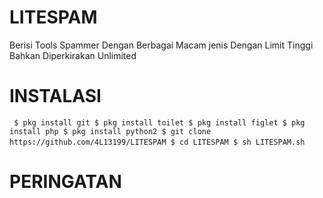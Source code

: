 # LITESPAM
Berisi Tools Spammer Dengan Berbagai Macam jenis Dengan Limit Tinggi Bahkan Diperkirakan Unlimited

# INSTALASI
` ` `
$ pkg install git
$ pkg install toilet
$ pkg install figlet
$ pkg install php
$ pkg install python2
$ git clone https://github.com/4L13199/LITESPAM
$ cd LITESPAM
$ sh LITESPAM.sh
` ` `
# PERINGATAN

